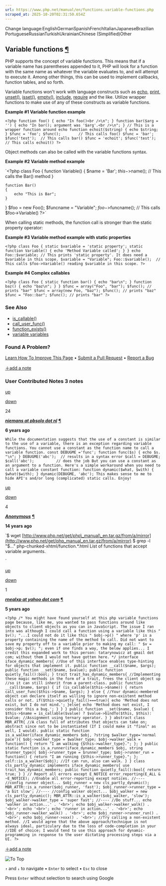 ```yaml
---
url: https://www.php.net/manual/en/functions.variable-functions.php
scraped_at: 2025-10-20T02:31:50.654Z
---
```


Change language:EnglishGermanSpanishFrenchItalianJapaneseBrazilian PortugueseRussianTurkishUkrainianChinese (Simplified)Other

## Variable functions [¶](https://www.php.net/manual/en/functions.variable-functions.php\#functions.variable-functions)

PHP supports the concept of variable functions. This means that if
a variable name has parentheses appended to it, PHP will look for
a function with the same name as whatever the variable evaluates
to, and will attempt to execute it. Among other things, this can
be used to implement callbacks, function tables, and so forth.


Variable functions won't work with language constructs such
as [echo](https://www.php.net/manual/en/function.echo.php), [print](https://www.php.net/manual/en/function.print.php),
[unset()](https://www.php.net/manual/en/function.unset.php), [isset()](https://www.php.net/manual/en/function.isset.php),
[empty()](https://www.php.net/manual/en/function.empty.php), [include](https://www.php.net/manual/en/function.include.php),
[require](https://www.php.net/manual/en/function.require.php) and the like. Utilize wrapper functions to make
use of any of these constructs as variable functions.


**Example #1 Variable function example**

`<?php
function foo() {
    echo "In foo()<br />\n";
}
function bar($arg = '')
{
    echo "In bar(); argument was '$arg'.<br />\n";
}
// This is a wrapper function around echo
function echoit($string)
{
    echo $string;
}
$func = 'foo';
$func();        // This calls foo()
$func = 'bar';
$func('test');  // This calls bar()
$func = 'echoit';
$func('test');  // This calls echoit()
?>`

Object methods can also be called with the variable functions syntax.


**Example #2 Variable method example**

`<?php
class Foo
{
    function Variable()
    {
        $name = 'Bar';
        $this->$name(); // This calls the Bar() method
    }

    function Bar()
    {
        echo "This is Bar";
    }
}
$foo = new Foo();
$funcname = "Variable";
$foo->$funcname();  // This calls $foo->Variable()
?>`

When calling static methods, the function call is stronger than the static property operator:


**Example #3 Variable method example with static properties**

`<?php
class Foo
{
    static $variable = 'static property';
    static function Variable()
    {
        echo 'Method Variable called';
    }
}
echo Foo::$variable; // This prints 'static property'. It does need a $variable in this scope.
$variable = "Variable";
Foo::$variable();  // This calls $foo->Variable() reading $variable in this scope.
?>`

**Example #4 Complex callables**

`<?php
class Foo
{
    static function bar()
    {
        echo "bar\n";
    }
    function baz()
    {
        echo "baz\n";
    }
}
$func = array("Foo", "bar");
$func(); // prints "bar"
$func = array(new Foo, "baz");
$func(); // prints "baz"
$func = "Foo::bar";
$func(); // prints "bar"
?>`

### See Also

- [is\_callable()](https://www.php.net/manual/en/function.is-callable.php)
- [call\_user\_func()](https://www.php.net/manual/en/function.call-user-func.php)
- [function\_exists()](https://www.php.net/manual/en/function.function-exists.php)
- [variable variables](https://www.php.net/manual/en/language.variables.variable.php)

### Found A Problem?

[Learn How To Improve This Page](https://github.com/php/doc-base/blob/master/README.md "This will take you to our contribution guidelines on GitHub")
•
[Submit a Pull Request](https://github.com/php/doc-en/blob/master/language/functions.xml)
•
[Report a Bug](https://github.com/php/doc-en/issues/new?body=From%20manual%20page:%20https:%2F%2Fphp.net%2Ffunctions.variable-functions%0A%0A---)

[＋add a note](https://www.php.net/manual/add-note.php?sect=functions.variable-functions&repo=en&redirect=https://www.php.net/manual/en/functions.variable-functions.php)

### User Contributed Notes 3 notes

[up](https://www.php.net/manual/vote-note.php?id=123706&page=functions.variable-functions&vote=up "Vote up!")

[down](https://www.php.net/manual/vote-note.php?id=123706&page=functions.variable-functions&vote=down "Vote down!")

24


[**_niemans at pbsolo dot nl_**](https://www.php.net/manual/en/functions.variable-functions.php#123706) [¶](https://www.php.net/manual/en/functions.variable-functions.php#123706)

**6 years ago**

`While the documentation suggests that the use of a constant is similar to the use of a variable, there is an exception regarding variable functions. You cannot use a constant as the function name to call a variable function.
const DEBUGME ='func';
function func($s) { echo $s. "\n"; }
DEBUGME('abc');  // results in a syntax error
$call = DEBUGME;
$call('abc');          // does the job
But you can use a constant as an argument to a function. Here's a simple workaround when you need to call a variable constant function:
function dynamic($what, $with)
{
     $what($with);
}
dynamic(DEBUGME, 'abc');
This makes sense to me to hide API's and/or long (complicated) static calls.
Enjoy!`

[up](https://www.php.net/manual/vote-note.php?id=104641&page=functions.variable-functions&vote=up "Vote up!")

[down](https://www.php.net/manual/vote-note.php?id=104641&page=functions.variable-functions&vote=down "Vote down!")

4


[**_Anonymous_**](https://www.php.net/manual/en/functions.variable-functions.php#104641) [¶](https://www.php.net/manual/en/functions.variable-functions.php#104641)

**14 years ago**

`$ wget [http://www.php.net/get/php\_manual\_en.tar.gz/from/a/mirror](http://www.php.net/get/php_manual_en.tar.gz/from/a/mirror)
$ grep -l "\$\.\.\." php-chunked-xhtml/function.*.html
List of functions that accept variable arguments.
<?php
array_diff_assoc()
array_diff_key()
array_diff_uassoc()
array()
array_intersect_ukey()
array_map()
array_merge()
array_merge_recursive()
array_multisort()
array_push()
array_replace()
array_replace_recursive()
array_unshift()
call_user_func()
call_user_method()
compact()
dba_open()
dba_popen()
echo()
forward_static_call()
fprintf()
fscanf()
httprequestpool_construct()
ibase_execute()
ibase_set_event_handler()
ibase_wait_event()
isset()
list()
maxdb_stmt_bind_param()
maxdb_stmt_bind_result()
mb_convert_variables()
newt_checkbox_tree_add_item()
newt_grid_h_close_stacked()
newt_grid_h_stacked()
newt_grid_v_close_stacked()
newt_grid_v_stacked()
newt_win_choice()
newt_win_entries()
newt_win_menu()
newt_win_message()
newt_win_ternary()
pack()
printf()
register_shutdown_function()
register_tick_function()
session_register()
setlocale()
sprintf()
sscanf()
unset()
var_dump()
w32api_deftype()
w32api_init_dtype()
w32api_invoke_function()
wddx_add_vars()
wddx_serialize_vars()
?>`

[up](https://www.php.net/manual/vote-note.php?id=125017&page=functions.variable-functions&vote=up "Vote up!")

[down](https://www.php.net/manual/vote-note.php?id=125017&page=functions.variable-functions&vote=down "Vote down!")

1


[**_rnealxp at yahoo dot com_**](https://www.php.net/manual/en/functions.variable-functions.php#125017) [¶](https://www.php.net/manual/en/functions.variable-functions.php#125017)

**5 years ago**

`<?php
/*
You might have found yourself at this php variable functions page because, like me, you wanted to pass functions
around like objects to client objects as you can in JavaScript. The issue I ran into was although
I could call a function using a variable like this " $v(); "...I could not do it like this " $obj->p() " where
'p' is a property containing the name of the method to call. Did not want to save my property off to a variable prior
to making my call: " $v = $obj->p; $v(); "; even if one finds a way, the below applies...
I credit this expanded work to this person: tatarynowicz at gmail dot com;
without them I would not have gotten here.
*/
interface iface_dynamic_members{
    //Use of this interface enables type-hinting for objects that implement it.
    public function __call($name, $args);
    public function __set($name, $value);
    public function quietly_fail():bool;
}
trait trait_has_dynamic_members{
    //Implementing these magic methods in the form of a trait, frees the client object up
    //so it can still inherit from a parent-class.
    public function __call($name, $args) {
        if (is_callable($this->$name)) {
            return call_user_func($this->$name, $args);
        }
        else {
            //Your dynamic-membered object can declare itself as willing to ignore non-existent method calls or not.
            if($this->quietly_fail()===true){
                echo 'Method does not exist, but I do not mind.';
            }else{
                echo 'Method does not exist, I consider this a bug.';
            }
        }
    }
    public function __set($name, $value) {
        $this->$name = is_callable($value) ? $value->bindTo($this, $this): $value; //Assignment using ternary operator.
    }
}
abstract class MBR_ATTR{
    //A class full of attributes that objects can take on; abstract since not to be instantiated (If I could make it "final" as well, I would).
    public static function is_a_walker(iface_dynamic_members $obj, ?string $walker_type='normal pace'){
        $obj->walker_type = $walker_type;
        $obj->walker_walk = function() {
            return "I am walking {$this->walker_type}.";
        };
    }
    public static function is_a_runner(iface_dynamic_members $obj, string $runner_type){
        $obj->runner_type = $runner_type;
        $obj->runner_run = function() {
            return "I am running {$this->runner_type}.";
        };
        self::is_a_walker($obj); //If can run, also can walk.
    }
}
class cls_partly_dynamic implements iface_dynamic_members{
    use trait_has_dynamic_members;
    public function quietly_fail():bool{
        return true;
    }
}
// Report all errors except E_NOTICE
error_reporting(E_ALL & ~E_NOTICE); //Enable all error-reporting except notices.
//----
//config runner object...
$obj_runner = new cls_partly_dynamic();
MBR_ATTR::is_a_runner($obj_runner, 'fast');
$obj_runner->runner_type = 'a bit slow';
//----
//config walker object...
$obj_walker = new cls_partly_dynamic();
MBR_ATTR::is_a_walker($obj_walker, 'slow');
$obj_walker->walker_type = 'super fast';
//----
//Do stuff...
echo 'walker in action...' . '<br>';
echo $obj_walker->walker_walk() . '<br>';
echo '<br>';
echo 'runner in action...' . '<br>';
echo $obj_runner->walker_walk() . '<br>';
echo $obj_runner->runner_run() . '<br>';
echo $obj_runner->xxx() . '<br>'; //Try calling a non-existent method.
//I would agree that the above approach/technique is not always ideal, particulary due to the loss of code-completion in your
//IDE of choice; I would tend to use this approach for dynamic-programming in response to the user dictating processing steps via a UI.
?>`

[＋add a note](https://www.php.net/manual/add-note.php?sect=functions.variable-functions&repo=en&redirect=https://www.php.net/manual/en/functions.variable-functions.php)

![To Top](https://www.php.net/images/to-top@2x.png)

`↑` and `↓` to navigate •
`Enter` to select •
`Esc` to close


Press `Enter` without
selection to search using Google